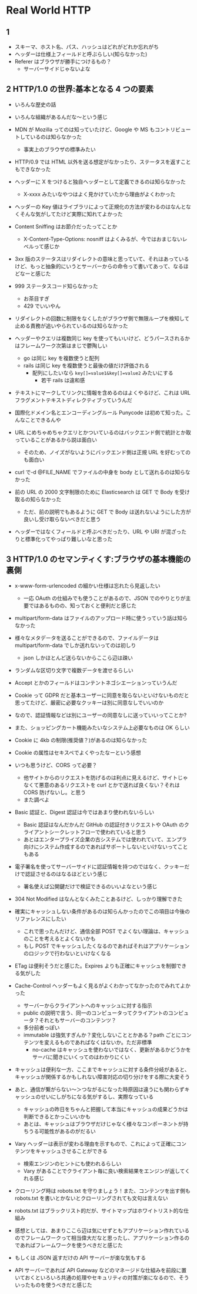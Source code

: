 # Real World HTTP

## 1

- スキーマ、ホスト名、パス、ハッシュはどれがどれか忘れがち
- ヘッダーは仕様上フィールドと呼ぶらしい(知らなかった)
- Referer はブラウザが勝手につけるもの？
  - サーバーサイドじゃないよな

## 2 HTTP/1.0 の世界:基本となる 4 つの要素

- いろんな歴史の話
- いろんな組織があるんだな〜という感じ
- MDN が Mozilla ってのは知っていたけど、Google や MS もコントリビュートしているのは知らなかった
  - 事実上のブラウザの標準みたい
- HTTP/0.9 では HTML 以外を送る想定がなかったり、ステータスを返すこともできなかった
- ヘッダーに X をつけると独自ヘッダーとして定義できるのは知らなかった
  - X-xxxx みたいなやつはよく見かけていたから理由がよくわかった
- ヘッダーの Key 値はライブラリによって正規化の方法が変わるのはなんとなくそんな気がしてたけど実際に知れてよかった
- Content Sniffing はお節介だったってことか
  - X-Content-Type-Options: nosniff はよくみるが、今ではおまじないレベルって感じか
- 3xx 版のステータスはリダイレクトの意味と思っていて、それはあっているけど、もっと抽象的にいうとサーバーからの命令って書いてあって、なるほどなーと感じた
- 999 ステータスコード知らなかった
  - お茶目すぎ
  - 429 でいいやん
- リダイレクトの回数に制限をなくしたがブラウザ側で無限ループを検知して止める責務が追いやられているのは知らなかった
- ヘッダーやクエリは複数同じ key を使ってもいいけど、どうパースされるかはフレームワーク次第はまじで鬱陶しい
  - go は同じ key を複数使うと配列
  - rails は同じ key を複数使うと最後の値だけ評価される
    - 配列にしたいなら `key[]=value1&key[]=value2` みたいにする
      - 若干 rails は違和感
- テキストにマークしてリンクに情報を含めるのはよくやるけど、これは URL フラグメントテキストディレクティブっていうんだ
- 国際化ドメイン名とエンコーディングルール Punycode は初めて知った。こんなことできるんや
- URL にめちゃめちゃクエリとかついているのはバックエンド側で統計とか取っていることがあるから説は面白い
  - そのため、ノイズがないようにバックエンド側は正規 URL を好むってのも面白い
- curl で-d @FILE_NAME でファイルの中身を body として送れるのは知らなかった
- 前の URL の 2000 文字制限のために Elasticsearch は GET で Body を受け取るの知らなかった

  - ただ、前の説明でもあるように GET で Body は送れないようにした方が良いし受け取らないべきだと思う

- ヘッダーではなくフィールドと呼ぶべきだったり、URL や URI が混ざったりと標準化ってやっぱり難しいなと思った

## 3 HTTP/1.0 のセマンティくす:ブラウザの基本機能の裏側

- x-www-form-urlencoded の細かい仕様は忘れたら見返したい
  - 一応 OAuth の仕組みでも使うことがあるので、JSON でのやりとりが主要ではあるものの、知っておくと便利だと感じた
- multipart/form-data はファイルのアップロード時に使うっていう話は知らなかった
- 様々なメタデータを送ることができるので、ファイルデータは multipart/form-data でしか送れないってのは初しり

  - json しかほとんど送らないからここら辺は疎い

- ランダムな区切り文字で複数データを渡せるらしい

- Accept とかのフィールドはコンテントネゴシエーションっていうんだ
- Cookie って GDPR だと基本ユーザーに同意を取らないといけないものだと思ってたけど、厳密に必要なクッキーは別に同意なしでいいのか
- なので、認証情報などは別にユーザーの同意なしに送っていいってことか?
- また、ショッピングカート機能みたいなシステム上必要なものは OK らしい
- Cookie に 4kb の制限(推奨値？)があるのは知らなかった
- Cookie の属性はセキスペでよくやったなーという感想
- いつも思うけど、CORS って必要？
  - 他サイトからのリクエストを防げるのは利点に見えるけど、サイトじゃなくて悪意のあるリクエストを curl とかで送れば良くない？それは CORS 防げないし。と思う
  - また調べよ
- Basic 認証と、Digest 認証は今ではあまり使われないらしい
  - Basic 認証はなんだかんだ GitHub の認証付きリクエストや OAuth のクライアントシークレットフローで使われていると思う
  - あとはエンタープライズ企業の古システムでは使われていて、エンプラ向けにシステム作成するのであればサポートしないといけないってこともある
- 電子署名を使ってサーバーサイドに認証情報を持つのではなく、クッキーだけで認証させるのはなるほどという感じ
  - 署名使えば公開鍵だけで検証できるのいいよなという感じ
- 304 Not Modified はなんとなくみたことあるけど、しっかり理解できた
- 確実にキャッシュしない条件があるのは知らんかったのでこの項目は今後のリファレンスにしたい
  - これで思ったんだけど、通信全部 POST でよくない理論は、キャッシュのことを考えるとよくないかも
  - もし POST でキャッシュしたくなるのであればそれはアプリケーションのロジックで行わないといけなくなる
- ETag は便利そうだと感じた。Expires よりも正確にキャッシュを制御できる気がした
- Cache-Control ヘッダーもよく見るがよくわかってなかったのでみれてよかった
  - サーバーからクライアントへのキャッシュに対する指示
  - public の説明で言う、同一のコンピュータってクライアントのコンピュータ？それともサーバーのコンテンツ？
  - 多分前者っぽい
  - immutable は強気すぎんか？変化しないこととかある？path ごとにコンテンツを変えるものであればなくはないか。ただ非標準
    - no-cache はキャッシュを使わないではなく、更新があるかどうかをサーバに聞きにいくってのはわかりにくい
- キャッシュは便利な一方、ここまでキャッシュに対する条件分岐があると、キャッシュが関係するかもしれない障害対応の切り分けをする際に大変そう
- あと、通信が繋がらない〜＞つながるになった時原因は違うにも関わらずキャッシュのせいにしがちになる気がするし、実際なっている
  - キャッシュの昨日をちゃんと把握して本当にキャッシュの成果どうかは判断できるとかっこいいかも
  - あとは、キャッシュはブラウザだけじゃなく様々なコンポーネントが持ちうる可能性があるのがだるい
- Vary ヘッダーは表示が変わる理由を示すもので、これによって正確にコンテンツをキャッシュさせることができる
  - 検索エンジンのヒントにも使われるらしい
  - Vary があることでクライアント毎に良い検索結果をエンジンが返してくれる感じ
- クローリング時は robots.txt を守りましょう！また、コンテンツを出す側も robots.txt を書いとかないとクローリングされても文句は言えない
- robots.txt はブラックリスト的だが、サイトマップはホワイトリスト的な仕組み

- 感想としては、あまりここら辺は気にせずともアプリケーション作れているのでフレームワークって相当偉大だなと思ったし、アプリケーション作るのであればフレームワークを使うべきだと感じた
- もしくは JSON 返すだけの API サーバーが楽な気もする
- API サーバーであれば API Gateway などのマネージドな仕組みを前段に置いておくといろいろ共通の処理やセキュリティの対策が楽になるので、そういったものを使うべきだと感じた
